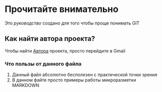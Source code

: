 # Прочитайте внимательно

Это *руководство* создано для того чтобы проще понимать GIT

## Как найти автора проекта?

Чтобы найти [Автора](https://gmail.com) проекта, просто перейдите в Gmail

### Что пользы от данного файла

1. Данный файл абсолютно бесполезен с практической точки зрения
2. В данном файте просто примеры работы микроразметки MARKDOWN